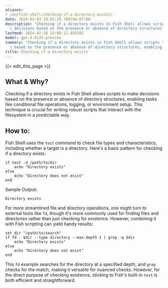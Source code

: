 ```yaml
---
aliases:
- /en/fish-shell/checking-if-a-directory-exists/
date: 2024-02-03 19:02:29.788794-07:00
description: "Checking if a directory exists in Fish Shell allows scripts to make\
  \ decisions based on the presence or absence of directory structures, enabling tasks\u2026"
lastmod: 2024-02-18 23:09:11.495392
model: gpt-4-0125-preview
summary: "Checking if a directory exists in Fish Shell allows scripts to make decisions\
  \ based on the presence or absence of directory structures, enabling tasks\u2026"
title: Checking if a directory exists
---
```


{{< edit_this_page >}}

## What & Why?
Checking if a directory exists in Fish Shell allows scripts to make decisions based on the presence or absence of directory structures, enabling tasks like conditional file operations, logging, or environment setup. This technique is crucial for writing robust scripts that interact with the filesystem in a predictable way.

## How to:
Fish Shell uses the `test` command to check file types and characteristics, including whether a target is a directory. Here's a basic pattern for checking if a directory exists:

```fish
if test -d /path/to/dir
    echo "Directory exists"
else
    echo "Directory does not exist"
end
```
Sample Output:
```
Directory exists
```

For more streamlined file and directory operations, one might turn to external tools like `fd`, though it's more commonly used for finding files and directories rather than just checking for existence. However, combining it with Fish scripting can yield handy results:

```fish
set dir "/path/to/search"
if fd . $dir --type directory --max-depth 1 | grep -q $dir
    echo "Directory exists"
else
    echo "Directory does not exist"
end
```

This `fd` example searches for the directory at a specified depth, and `grep` checks for the match, making it versatile for nuanced checks. However, for the direct purpose of checking existence, sticking to Fish's built-in `test` is both efficient and straightforward.
